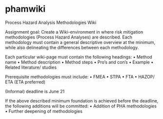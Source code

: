 # phamwiki
Process Hazard Analysis Methodologies Wiki


Assignment goal: 
Create a Wiki-environment in where risk mitigation methodologies (Process Hazard Analyses) are described. Each methodology must contain a general descriptive overview at the minimum, while also delineating the differences between each methodology.


Each particular wiki-page must contain the following headings:
•	Method name
•	Method description
•	Method steps
•	Pro’s and con’s
•	Example
•	Related literature/ studies

Prerequisite methodologies must include:
•	FMEA
•	STPA
•	FTA
•	HAZOP/ ETA (ETA preferred)

(Informal) deadline is June 21

If the above described minimum foundation is achieved before the deadline, the following additions will be committed:
•	Addition of PHA methodologies
•	Further deepening of methodologies
